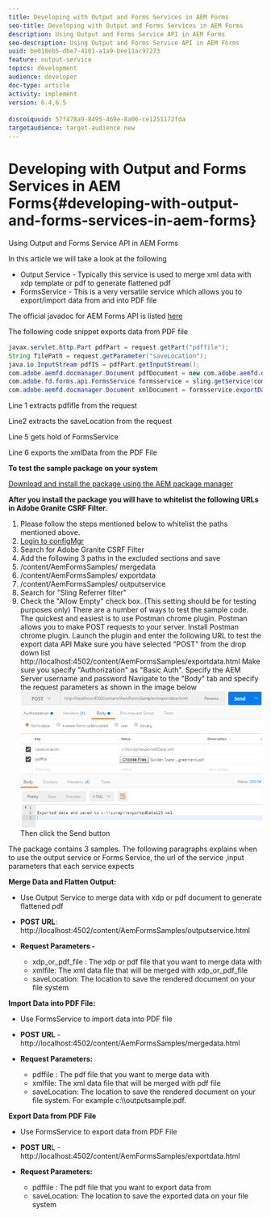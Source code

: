 ```yaml
---
title: Developing with Output and Forms Services in AEM Forms
seo-title: Developing with Output and Forms Services in AEM Forms
description: Using Output and Forms Service API in AEM Forms
seo-description: Using Output and Forms Service API in AEM Forms
uuid: be018eb5-dbe7-4101-a1a9-bee11ac97273
feature: output-service
topics: development
audience: developer
doc-type: article
activity: implement
version: 6.4,6.5

discoiquuid: 57f478a9-8495-469e-8a06-ce1251172fda
targetaudience: target-audience new
---
```


# Developing with Output and Forms Services in AEM Forms{#developing-with-output-and-forms-services-in-aem-forms}

Using Output and Forms Service API in AEM Forms

In this article we will take a look at the following

* Output Service - Typically this service is used to merge xml data with xdp template or pdf to generate flattened pdf
* FormsService - This is a very versatile service which allows you to export/import data from and into PDF file

The official javadoc for AEM Forms API is listed [here](https://helpx.adobe.com/aem-forms/6/javadocs/com/adobe/fd/output/api/package-summary.html)

The following code snippet exports data from PDF file

```java {.line-numbers}
javax.servlet.http.Part pdfPart = request.getPart("pdffile");
String filePath = request.getParameter("saveLocation");
java.io.InputStream pdfIS = pdfPart.getInputStream();
com.adobe.aemfd.docmanager.Document pdfDocument = new com.adobe.aemfd.docmanager.Document(pdfIS);
com.adobe.fd.forms.api.FormsService formsservice = sling.getService(com.adobe.fd.forms.api.FormsService.class);
com.adobe.aemfd.docmanager.Document xmlDocument = formsservice.exportData(pdfDocument,com.adobe.fd.forms.api.DataFormat.Auto);
```

Line 1 extracts  pdfifle  from the request

Line2 extracts the saveLocation from the request

Line 5 gets hold of FormsService

Line 6 exports the xmlData from the PDF File

**To test the sample package on your system**

[Download and install the package using the AEM package manager](assets/outputandformsservice.zip)

**After you install the package you will have to whitelist the following URLs in Adobe Granite CSRF Filter.**

1. Please follow the steps mentioned below to whitelist the paths mentioned above.
1. [Login to configMgr](http://localhost:4502/system/console/configMgr)
1. Search for Adobe Granite CSRF Filter
1. Add the following 3 paths in the excluded sections and save
1. /content/AemFormsSamples/  mergedata 
1. /content/AemFormsSamples/  exportdata 
1. /content/AemFormsSamples/  outputservice 
1. Search for "Sling Referrer filter"
1. Check the "Allow Empty" check box. (This setting should be for testing purposes only)
There are a number of ways to test the sample code. The quickest and easiest is to use Postman chrome plugin. Postman allows you to make POST requests to your server. Install Postman chrome plugin. Launch the plugin and enter the following URL to test the export data API
Make sure you have selected "POST" from the drop down list
http://localhost:4502/content/AemFormsSamples/exportdata.html
Make sure you specify "Authorization" as "Basic Auth". Specify the AEM Server username and password
Navigate to the "Body" tab and specify the request parameters as shown in the image below
![export](assets/postexport.png)
Then click the Send button

The package contains 3 samples. The following paragraphs explains when to use the output service or Forms Service, the  url  of the service ,input parameters that each service expects

**Merge Data and Flatten Output:**

* Use Output Service to merge data with  xdp  or pdf document to generate flattened pdf
* **POST URL**: http://localhost:4502/content/AemFormsSamples/outputservice.html
* **Request Parameters -**

    * xdp_or_pdf_file : The xdp or pdf file that you want to merge data with
    * xmlfile: The xml data file that will be merged with xdp_or_pdf_file
    * saveLocation: The location to save the rendered document on your file system

**Import Data into PDF File:**
* Use FormsService to import data into PDF file  
* **POST URL** - http://localhost:4502/content/AemFormsSamples/mergedata.html
* **Request Parameters:**

    * pdffile : The pdf file that you want to merge data with
    * xmlfile: The xml data file that will be merged with pdf file
    * saveLocation: The location to save the rendered document on your file system. For example c:\\\outputsample.pdf.

**Export Data from PDF File**
* Use FormsService to export data from PDF File
* **POST UR**L - http://localhost:4502/content/AemFormsSamples/exportdata.html
* **Request Parameters:**

    * pdffile : The pdf file that you want to export data from
    * saveLocation: The location to save the exported data on your file system
